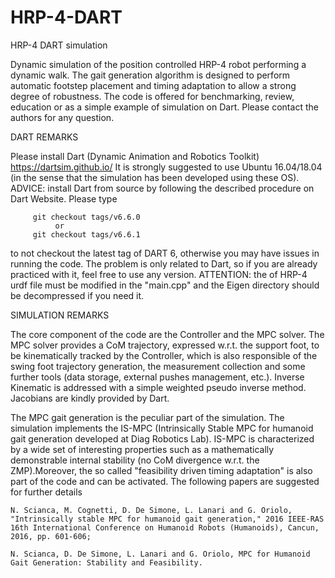 # HRP-4-DART
HRP-4 DART simulation


Dynamic simulation of the position controlled HRP-4 robot performing a dynamic walk. The gait generation algorithm is designed to perform automatic footstep placement and timing adaptation to allow a strong degree of robustness. The code is offered for benchmarking, review, education or as a simple example of simulation on Dart. Please contact the authors for any question.

DART REMARKS

Please install Dart (Dynamic Animation and Robotics Toolkit) https://dartsim.github.io/ It is strongly suggested to use Ubuntu 16.04/18.04 (in the sense that the simulation has been developed using these OS). ADVICE: install Dart from source by following the described procedure on Dart Website. Please type

         git checkout tags/v6.6.0       
              or
         git checkout tags/v6.6.1 

to not checkout the latest tag of DART 6, otherwise you may have issues in running the code. The problem is only related to Dart, so if you are already practiced with it, feel free to use any version.
ATTENTION: the of HRP-4 urdf file must be modified in the "main.cpp" and the Eigen directory should be decompressed if you need it. 

SIMULATION REMARKS

The core component of the code are the Controller and the MPC solver. The MPC solver provides a CoM trajectory, expressed w.r.t. the support foot, to be kinematically tracked by the Controller, which is also responsible of the swing foot trajectory generation, the measurement collection and some further tools (data storage, external pushes management, etc.). Inverse Kinematic is addressed with a simple weighted pseudo inverse method. Jacobians are kindly provided by Dart.

The MPC gait generation is the peculiar part of the simulation. The simulation implements the IS-MPC (Intrinsically Stable MPC for humanoid gait generation developed at Diag Robotics Lab). IS-MPC is characterized by a wide set of interesting properties such as a mathematically demonstrable internal stability (no CoM divergence w.r.t. the ZMP).Moreover, the so called "feasibility driven timing adaptation" is also part of the code and can be activated. The following papers are suggested for further details

    N. Scianca, M. Cognetti, D. De Simone, L. Lanari and G. Oriolo, "Intrinsically stable MPC for humanoid gait generation," 2016 IEEE-RAS 16th International Conference on Humanoid Robots (Humanoids), Cancun, 2016, pp. 601-606;

    N. Scianca, D. De Simone, L. Lanari and G. Oriolo, MPC for Humanoid Gait Generation: Stability and Feasibility.
